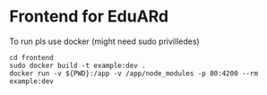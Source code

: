 # Frontend for EduARd

To run pls use docker (might need sudo privilledes)

```
cd frontend
sudo docker build -t example:dev .
docker run -v ${PWD}:/app -v /app/node_modules -p 80:4200 --rm example:dev
```
